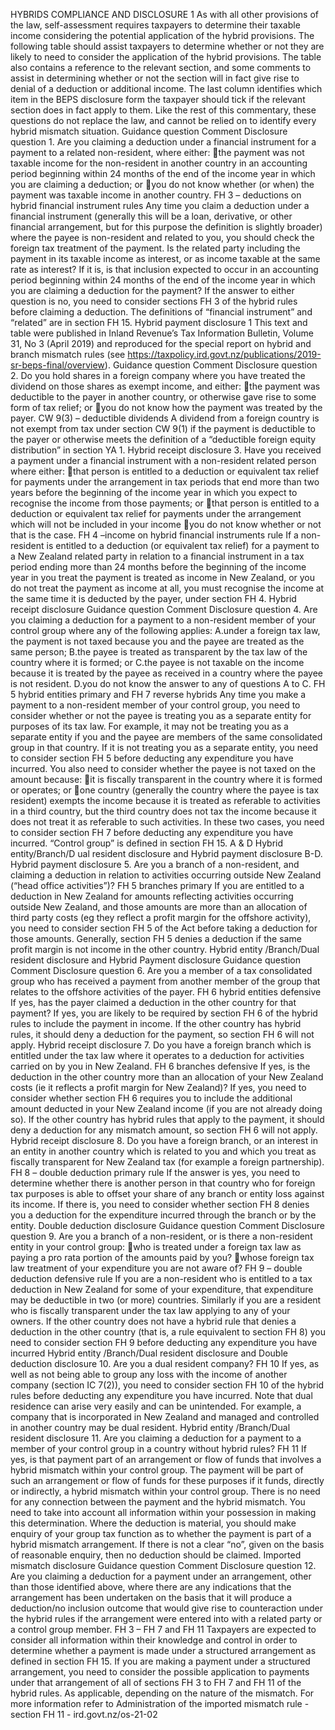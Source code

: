 HYBRIDS COMPLIANCE AND DISCLOSURE 1 As with all other provisions of the law, self-assessment requires taxpayers to determine their taxable income considering the potential application of the hybrid provisions. The following table should assist taxpayers to determine whether or not they are likely to need to consider the application of the hybrid provisions. The table also contains a reference to the relevant section, and some comments to assist in determining whether or not the section will in fact give rise to denial of a deduction or additional income. The last column identifies which item in the BEPS disclosure form the taxpayer should tick if the relevant section does in fact apply to them. Like the rest of this commentary, these questions do not replace the law, and cannot be relied on to identify every hybrid mismatch situation. Guidance question Comment Disclosure question 1. Are you claiming a deduction under a financial instrument for a payment to a related non-resident, where either: the payment was not taxable income for the non-resident in another country in an accounting period beginning within 24 months of the end of the income year in which you are claiming a deduction; or you do not know whether (or when) the payment was taxable income in another country. FH 3 – deductions on hybrid financial instrument rules Any time you claim a deduction under a financial instrument (generally this will be a loan, derivative, or other financial arrangement, but for this purpose the definition is slightly broader) where the payee is non-resident and related to you, you should check the foreign tax treatment of the payment. Is the related party including the payment in its taxable income as interest, or as income taxable at the same rate as interest? If it is, is that inclusion expected to occur in an accounting period beginning within 24 months of the end of the income year in which you are claiming a deduction for the payment? If the answer to either question is no, you need to consider sections FH 3 of the hybrid rules before claiming a deduction. The definitions of “financial instrument” and “related” are in section FH 15. Hybrid payment disclosure 1 This text and table were published in Inland Revenue’s Tax Information Bulletin, Volume 31, No 3 (April 2019) and reproduced for the special report on hybrid and branch mismatch rules (see https://taxpolicy.ird.govt.nz/publications/2019-sr-beps-final/overview). Guidance question Comment Disclosure question 2. Do you hold shares in a foreign company where you have treated the dividend on those shares as exempt income, and either: the payment was deductible to the payer in another country, or otherwise gave rise to some form of tax relief; or you do not know how the payment was treated by the payer. CW 9(3) – deductible dividends A dividend from a foreign country is not exempt from tax under section CW 9(1) if the payment is deductible to the payer or otherwise meets the definition of a “deductible foreign equity distribution” in section YA 1. Hybrid receipt disclosure 3. Have you received a payment under a financial instrument with a non-resident related person where either: that person is entitled to a deduction or equivalent tax relief for payments under the arrangement in tax periods that end more than two years before the beginning of the income year in which you expect to recognise the income from those payments; or that person is entitled to a deduction or equivalent tax relief for payments under the arrangement which will not be included in your income you do not know whether or not that is the case. FH 4 –income on hybrid financial instruments rule If a non-resident is entitled to a deduction (or equivalent tax relief) for a payment to a New Zealand related party in relation to a financial instrument in a tax period ending more than 24 months before the beginning of the income year in you treat the payment is treated as income in New Zealand, or you do not treat the payment as income at all, you must recognise the income at the same time it is deducted by the payer, under section FH 4. Hybrid receipt disclosure Guidance question Comment Disclosure question 4. Are you claiming a deduction for a payment to a non-resident member of your control group where any of the following applies: A.under a foreign tax law, the payment is not taxed because you and the payee are treated as the same person; B.the payee is treated as transparent by the tax law of the country where it is formed; or C.the payee is not taxable on the income because it is treated by the payee as received in a country where the payee is not resident. D.you do not know the answer to any of questions A to C. FH 5 hybrid entities primary and FH 7 reverse hybrids Any time you make a payment to a non-resident member of your control group, you need to consider whether or not the payee is treating you as a separate entity for purposes of its tax law. For example, it may not be treating you as a separate entity if you and the payee are members of the same consolidated group in that country. If it is not treating you as a separate entity, you need to consider section FH 5 before deducting any expenditure you have incurred. You also need to consider whether the payee is not taxed on the amount because: it is fiscally transparent in the country where it is formed or operates; or one country (generally the country where the payee is tax resident) exempts the income because it is treated as referable to activities in a third country, but the third country does not tax the income because it does not treat it as referable to such activities. In these two cases, you need to consider section FH 7 before deducting any expenditure you have incurred. “Control group” is defined in section FH 15. A & D Hybrid entity/Branch/D ual resident disclosure and Hybrid payment disclosure B-D. Hybrid payment disclosure 5. Are you a branch of a non-resident, and claiming a deduction in relation to activities occurring outside New Zealand (“head office activities”)? FH 5 branches primary If you are entitled to a deduction in New Zealand for amounts reflecting activities occurring outside New Zealand, and those amounts are more than an allocation of third party costs (eg they reflect a profit margin for the offshore activity), you need to consider section FH 5 of the Act before taking a deduction for those amounts. Generally, section FH 5 denies a deduction if the same profit margin is not income in the other country. Hybrid entity /Branch/Dual resident disclosure and Hybrid Payment disclosure Guidance question Comment Disclosure question 6. Are you a member of a tax consolidated group who has received a payment from another member of the group that relates to the offshore activities of the payer. FH 6 hybrid entities defensive If yes, has the payer claimed a deduction in the other country for that payment? If yes, you are likely to be required by section FH 6 of the hybrid rules to include the payment in income. If the other country has hybrid rules, it should deny a deduction for the payment, so section FH 6 will not apply. Hybrid receipt disclosure 7. Do you have a foreign branch which is entitled under the tax law where it operates to a deduction for activities carried on by you in New Zealand. FH 6 branches defensive If yes, is the deduction in the other country more than an allocation of your New Zealand costs (ie it reflects a profit margin for New Zealand)? If yes, you need to consider whether section FH 6 requires you to include the additional amount deducted in your New Zealand income (if you are not already doing so). If the other country has hybrid rules that apply to the payment, it should deny a deduction for any mismatch amount, so section FH 6 will not apply. Hybrid receipt disclosure 8. Do you have a foreign branch, or an interest in an entity in another country which is related to you and which you treat as fiscally transparent for New Zealand tax (for example a foreign partnership). FH 8 – double deduction primary rule If the answer is yes, you need to determine whether there is another person in that country who for foreign tax purposes is able to offset your share of any branch or entity loss against its income. If there is, you need to consider whether section FH 8 denies you a deduction for the expenditure incurred through the branch or by the entity. Double deduction disclosure Guidance question Comment Disclosure question 9. Are you a branch of a non-resident, or is there a non-resident entity in your control group: who is treated under a foreign tax law as paying a pro rata portion of the amounts paid by you? whose foreign tax law treatment of your expenditure you are not aware of? FH 9 – double deduction defensive rule If you are a non-resident who is entitled to a tax deduction in New Zealand for some of your expenditure, that expenditure may be deductible in two (or more) countries. Similarly if you are a resident who is fiscally transparent under the tax law applying to any of your owners. If the other country does not have a hybrid rule that denies a deduction in the other country (that is, a rule equivalent to section FH 8) you need to consider section FH 9 before deducting any expenditure you have incurred Hybrid entity /Branch/Dual resident disclosure and Double deduction disclosure 10. Are you a dual resident company? FH 10 If yes, as well as not being able to group any loss with the income of another company (section IC 7(2)), you need to consider section FH 10 of the hybrid rules before deducting any expenditure you have incurred. Note that dual residence can arise very easily and can be unintended. For example, a company that is incorporated in New Zealand and managed and controlled in another country may be dual resident. Hybrid entity /Branch/Dual resident disclosure 11. Are you claiming a deduction for a payment to a member of your control group in a country without hybrid rules? FH 11 If yes, is that payment part of an arrangement or flow of funds that involves a hybrid mismatch within your control group. The payment will be part of such an arrangement or flow of funds for these purposes if it funds, directly or indirectly, a hybrid mismatch within your control group. There is no need for any connection between the payment and the hybrid mismatch. You need to take into account all information within your possession in making this determination. Where the deduction is material, you should make enquiry of your group tax function as to whether the payment is part of a hybrid mismatch arrangement. If there is not a clear “no”, given on the basis of reasonable enquiry, then no deduction should be claimed. Imported mismatch disclosure Guidance question Comment Disclosure question 12. Are you claiming a deduction for a payment under an arrangement, other than those identified above, where there are any indications that the arrangement has been undertaken on the basis that it will produce a deduction/no inclusion outcome that would give rise to counteraction under the hybrid rules if the arrangement were entered into with a related party or a control group member. FH 3 – FH 7 and FH 11 Taxpayers are expected to consider all information within their knowledge and control in order to determine whether a payment is made under a structured arrangement as defined in section FH 15. If you are making a payment under a structured arrangement, you need to consider the possible application to payments under that arrangement of all of sections FH 3 to FH 7 and FH 11 of the hybrid rules. As applicable, depending on the nature of the mismatch. For more information refer to Administration of the imported mismatch rule - section FH 11 - ird.govt.nz/os-21-02